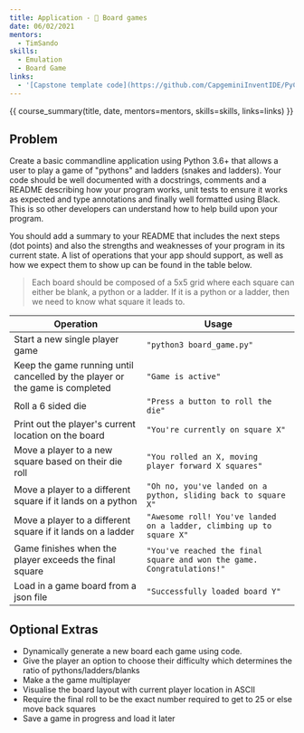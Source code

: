 ```yaml
---
title: Application - 🎲 Board games
date: 06/02/2021
mentors: 
  - TimSando
skills:
  - Emulation
  - Board Game
links:
  - '[Capstone template code](https://github.com/CapgeminiInventIDE/PyCap/tree/main/src/intro-to-python/capstone/board_game){target=_blank}'
---
```


{{ course_summary(title, date, mentors=mentors, skills=skills, links=links) }}

## Problem

Create a basic commandline application using Python 3.6+ that allows a user to play a game of "pythons" and ladders (snakes and ladders).
Your code should be well documented with a docstrings, comments and a README describing how your program works, unit tests to ensure it works as expected and type annotations and finally well formatted using Black. This is so other developers can understand how to help build upon your program.

You should add a summary to your README that includes the next steps (dot points) and also the strengths and weaknesses of your program in its current state.
A list of operations that your app should support, as well as how we expect them to show up can be found in the table below.

> Each board should be composed of a 5x5 grid where each square can either be blank, a python or a ladder. If it is a python or a ladder, then we need to know what square it leads to.

| Operation                                            | Usage |
|------------------------------------------------------|-------|
| Start a new single player game                      | `"python3 board_game.py"`      |
| Keep the game running until cancelled by the player or the game is completed | `"Game is active"`      |
| Roll a 6 sided die                                | `"Press a button to roll the die"`      |
| Print out the player's current location on the board | `"You're currently on square X"`      |
| Move a player to a new square based on their die roll | `"You rolled an X, moving player forward X squares"`      |
| Move a player to a different square if it lands on a python  | `"Oh no, you've landed on a python, sliding back to square X"`      |
| Move a player to a different square if it lands on a ladder  | `"Awesome roll! You've landed on a ladder, climbing up to square X"`       |
| Game finishes when the player exceeds the final square | `"You've reached the final square and won the game. Congratulations!"`      |
| Load in a game board from a json file | `"Successfully loaded board Y"`      |

## Optional Extras

- Dynamically generate a new board each game using code.
- Give the player an option to choose their difficulty which determines the ratio of pythons/ladders/blanks
- Make a the game multiplayer
- Visualise the board layout with current player location in ASCII
- Require the final roll to be the exact number required to get to 25 or else move back squares
- Save a game in progress and load it later

